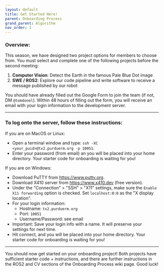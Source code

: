 ```yaml
---
layout: default
title: Get Started Here!
parent: Onboarding Process
grand_parent: Algorithm
nav_order: 1
---
```


### Overview:
This season, we have designed two project options for members to choose from. You must select and complete one of the following projects before the second meeting:
1.  **Computer Vision**: Detect the Earth in the famous Pale Blue Dot image
2. **SWE / ROS2**: Explore our code pipeline and write software to receive a message published by our robot

You should have already filled out the Google Form to join the team (if not, DM `@tomdonel`). Within 48 hours of filling out the form, you will receive an email with your login information to the development server.

***

### **To log onto the server**, follow these instructions:
If you are on MacOS or Linux:
- Open a terminal window and type: `ssh -XC <your_puid>@tx2.purduerm.org -p 10051`. 
- Enter your password (from email) an you will be placed into your home directory. Your starter code for onboarding is waiting for you!

If you are on Windows:
- Download PuTTY from https://www.putty.org.
- Download X410 server from https://www.x410.dev (free version).
- Under the "Connection" > "SSH" > "X11" settings, make sure the `Enable X11 forwarding` option is checked. Set `localhost:0:0` as the "X display location".
- For your login information:
	- Hostname: `tx2.purduerm.org`
	- Port: `10051`
	- Username/Password: see email
- Important: Save your login info with a name. It will preserve your settings for next time. 
- Hit connect, and you will be placed into your home directory. Your starter code for onboarding is waiting for you!
	
***

You should now get started on your onboarding project! Both projects have sufficient starter code + instructions, and there are further instructions in the ROS2 and CV sections of the Onboarding Process wiki page. Good luck!


